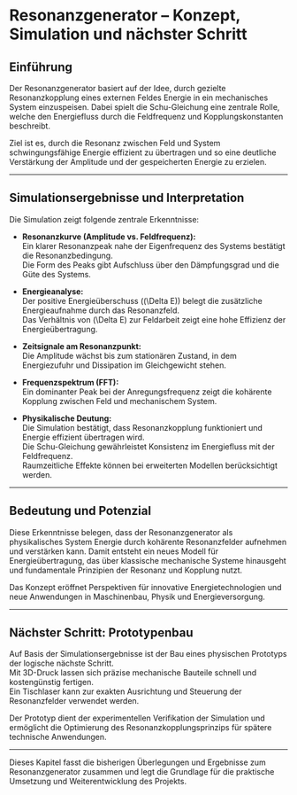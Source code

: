# Resonanzgenerator – Konzept, Simulation und nächster Schritt

## Einführung

Der Resonanzgenerator basiert auf der Idee, durch gezielte Resonanzkopplung eines externen Feldes Energie in ein mechanisches System einzuspeisen. Dabei spielt die Schu-Gleichung eine zentrale Rolle, welche den Energiefluss durch die Feldfrequenz und Kopplungskonstanten beschreibt.

Ziel ist es, durch die Resonanz zwischen Feld und System schwingungsfähige Energie effizient zu übertragen und so eine deutliche Verstärkung der Amplitude und der gespeicherten Energie zu erzielen.

---

## Simulationsergebnisse und Interpretation

Die Simulation zeigt folgende zentrale Erkenntnisse:

- **Resonanzkurve (Amplitude vs. Feldfrequenz):**  
  Ein klarer Resonanzpeak nahe der Eigenfrequenz des Systems bestätigt die Resonanzbedingung.  
  Die Form des Peaks gibt Aufschluss über den Dämpfungsgrad und die Güte des Systems.

- **Energieanalyse:**  
  Der positive Energieüberschuss (\(\Delta E\)) belegt die zusätzliche Energieaufnahme durch das Resonanzfeld.  
  Das Verhältnis von \(\Delta E\) zur Feldarbeit zeigt eine hohe Effizienz der Energieübertragung.

- **Zeitsignale am Resonanzpunkt:**  
  Die Amplitude wächst bis zum stationären Zustand, in dem Energiezufuhr und Dissipation im Gleichgewicht stehen.

- **Frequenzspektrum (FFT):**  
  Ein dominanter Peak bei der Anregungsfrequenz zeigt die kohärente Kopplung zwischen Feld und mechanischem System.

- **Physikalische Deutung:**  
  Die Simulation bestätigt, dass Resonanzkopplung funktioniert und Energie effizient übertragen wird.  
  Die Schu-Gleichung gewährleistet Konsistenz im Energiefluss mit der Feldfrequenz.  
  Raumzeitliche Effekte können bei erweiterten Modellen berücksichtigt werden.

---

## Bedeutung und Potenzial

Diese Erkenntnisse belegen, dass der Resonanzgenerator als physikalisches System Energie durch kohärente Resonanzfelder aufnehmen und verstärken kann. Damit entsteht ein neues Modell für Energieübertragung, das über klassische mechanische Systeme hinausgeht und fundamentale Prinzipien der Resonanz und Kopplung nutzt.

Das Konzept eröffnet Perspektiven für innovative Energietechnologien und neue Anwendungen in Maschinenbau, Physik und Energieversorgung.

---

## Nächster Schritt: Prototypenbau

Auf Basis der Simulationsergebnisse ist der Bau eines physischen Prototyps der logische nächste Schritt.  
Mit 3D-Druck lassen sich präzise mechanische Bauteile schnell und kostengünstig fertigen.  
Ein Tischlaser kann zur exakten Ausrichtung und Steuerung der Resonanzfelder verwendet werden.

Der Prototyp dient der experimentellen Verifikation der Simulation und ermöglicht die Optimierung des Resonanzkopplungsprinzips für spätere technische Anwendungen.

---

Dieses Kapitel fasst die bisherigen Überlegungen und Ergebnisse zum Resonanzgenerator zusammen und legt die Grundlage für die praktische Umsetzung und Weiterentwicklung des Projekts.
